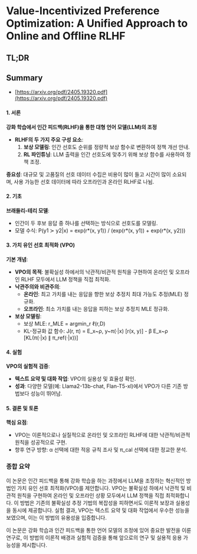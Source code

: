 # Value-Incentivized Preference Optimization: A Unified Approach to Online and Offline RLHF
## TL;DR
## Summary
- [https://arxiv.org/pdf/2405.19320.pdf](https://arxiv.org/pdf/2405.19320.pdf)

#### 1. 서론
**강화 학습에서 인간 피드백(RLHF)을 통한 대형 언어 모델(LLM)의 조정**
- **RLHF의 두 가지 주요 구성 요소**:
  1. **보상 모델링**: 인간 선호도 순위를 정량적 보상 함수로 변환하여 정책 개선 안내.
  2. **RL 파인튜닝**: LLM 출력을 인간 선호도에 맞추기 위해 보상 함수를 사용하여 정책 조정.

**중요성**: 대규모 및 고품질의 선호 데이터 수집은 비용이 많이 들고 시간이 많이 소요되며, 사용 가능한 선호 데이터에 따라 오프라인과 온라인 RLHF로 나뉨.

#### 2. 기초
**브래들리-테리 모델**:
- 인간이 두 후보 응답 중 하나를 선택하는 방식으로 선호도를 모델링.
- 모델 수식: P(y1 ≻ y2|x) = exp(r*(x, y1)) / (exp(r*(x, y1)) + exp(r*(x, y2)))

#### 3. 가치 유인 선호 최적화 (VPO)
**기본 개념**:
- **VPO의 목적**: 불확실성 하에서의 낙관적/비관적 원칙을 구현하여 온라인 및 오프라인 RLHF 모두에서 LLM 정책을 직접 최적화.
- **낙관주의와 비관주의**:
  - **온라인**: 최고 가치를 내는 응답을 향한 보상 추정치 최대 가능도 추정(MLE) 정규화.
  - **오프라인**: 최소 가치를 내는 응답을 피하는 보상 추정치 MLE 정규화.
- **보상 모델링**:
  - 보상 MLE: r_MLE = argmin_r ℓ(r,D)
  - KL-정규화 값 함수: J(r, π) = E_x~ρ, y~π(·|x) [r(x, y)] - β E_x~ρ [KL(π(·|x) ∥ π_ref(·|x))]

#### 4. 실험
**VPO의 실험적 검증**:
- **텍스트 요약 및 대화 작업**: VPO의 실용성 및 효율성 확인.
- **성과**: 다양한 모델(예: Llama2-13b-chat, Flan-T5-xl)에서 VPO가 다른 기존 방법보다 성능이 뛰어남.

#### 5. 결론 및 토론
**핵심 요점**:
- VPO는 이론적으로나 실질적으로 온라인 및 오프라인 RLHF에 대한 낙관적/비관적 원칙을 성공적으로 구현.
- 향후 연구 방향: α 선택에 대한 적응 규칙 조사 및 π_cal 선택에 대한 정교한 분석.

### 종합 요약
이 논문은 인간 피드백을 통해 강화 학습을 하는 과정에서 LLM을 조정하는 혁신적인 방법인 가치 유인 선호 최적화(VPO)를 제안합니다. VPO는 불확실성 하에서 낙관적 및 비관적 원칙을 구현하여 온라인 및 오프라인 상황 모두에서 LLM 정책을 직접 최적화합니다. 이 방법은 기존의 불확실성 추정 기법의 복잡성을 피하면서도 이론적 보장과 실용성을 동시에 제공합니다. 실험 결과, VPO는 텍스트 요약 및 대화 작업에서 우수한 성능을 보였으며, 이는 이 방법의 유용성을 입증합니다. 

이 논문은 강화 학습과 인간 피드백을 통한 언어 모델의 조정에 있어 중요한 발전을 이룬 연구로, 이 방법의 이론적 배경과 실험적 검증을 통해 앞으로의 연구 및 실용적 응용 가능성을 제시합니다.